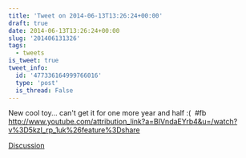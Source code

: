 ```yaml
---
title: 'Tweet on 2014-06-13T13:26:24+00:00'
draft: true
date: 2014-06-13T13:26:24+00:00
slug: '201406131326'
tags:
  - tweets
is_tweet: true
tweet_info:
  id: '477336164999766016'
  type: 'post'
  is_thread: False
---
```




New cool toy... can't get it for one more year and half :(  #fb <http://www.youtube.com/attribution_link?a=BIVndaEYrb4&u=/watch?v%3D5kzI_rp_1uk%26feature%3Dshare>

[Discussion](https://x.com/sytelus/status/477336164999766016)
